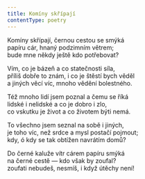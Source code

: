```yaml
---
title: Komíny skřípají
contentType: poetry
---
```


<section>

Komíny skřípají, černou cestou se smýká  
papíru cár, hnaný podzimním větrem;  
bude mne někdy ještě kdo potřebovat?

Vím, co je bázeň a co statečnosti síla,  
příliš dobře to znám, i co je štěstí bych věděl  
a jiných věcí víc, mnoho vědění bolestného.

Též mnoho lidí jsem poznal a čemu se říká  
lidské i nelidské a co je dobro i zlo,  
co vskutku je život a co životem býti nemá.

To všechno jsem seznal na sobě i jiných,  
je toho víc, než srdce a mysl postačí pojmout;  
kdy, ó kdy se tak obtížen navrátím domů?

Do černé kaluže vítr cárem papíru smýká  
na černé cestě — kdo však by zoufal?  
zoufati nebudeš, nesmíš, i když útěchy není!

</section>
